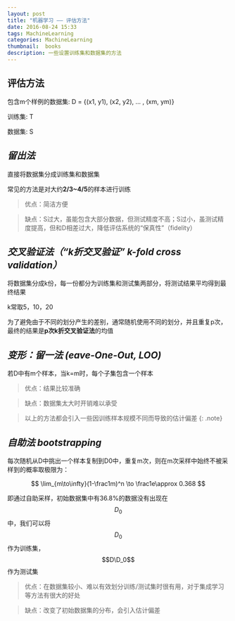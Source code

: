 ```yaml
---
layout: post
title: "机器学习 —— 评估方法"
date: 2016-08-24 15:33
tags: MachineLearning
categories: MachineLearning
thumbnail:  books
description: 一些设置训练集和数据集的方法
---
```


## 评估方法

包含m个样例的数据集: D = {(x1, y1), (x2, y2), ... , (xm, ym)}

训练集: T

数据集: S


## *留出法*

直接将数据集分成训练集和数据集

常见的方法是对大约**2/3~4/5**的样本进行训练

>优点：简洁方便

>缺点：S过大，虽能包含大部分数据，但测试精度不高；S过小，虽测试精度提高，但和D相差过大，降低评估系统的“保真性”（fidelity）


## *交叉验证法（“k折交叉验证” k-fold cross validation）*

将数据集分成k份，每一份都分为训练集和测试集两部分，将测试结果平均得到最终结果

k常取5，10，20

为了避免由于不同的划分产生的差别，通常随机使用不同的划分，并且重复p次，最终的结果是**p次k折交叉验证法**的均值


## *变形：留一法 (eave-One-Out, LOO)*

若D中有m个样本，当k=m时，每个子集包含一个样本

>优点：结果比较准确

>缺点：数据集太大时开销难以承受

>以上的方法都会引入一些因训练样本规模不同而导致的估计偏差
{: .note}


## *自助法 bootstrapping*

每次随机从D中挑出一个样本复制到D0中，重复m次，则在m次采样中始终不被采样到的概率取极限为：

$$ \lim_{m\to\infty}(1-\frac1m)^n \to \frac1e\approx 0.368 $$

即通过自助采样，初始数据集中有36.8%的数据没有出现在$$D_0$$中，我们可以将$$D_0$$作为训练集，$$D\D_0$$作为测试集

> 优点：在数据集较小、难以有效划分训练/测试集时很有用，对于集成学习等方法有很大的好处

> 缺点：改变了初始数据集的分布，会引入估计偏差
